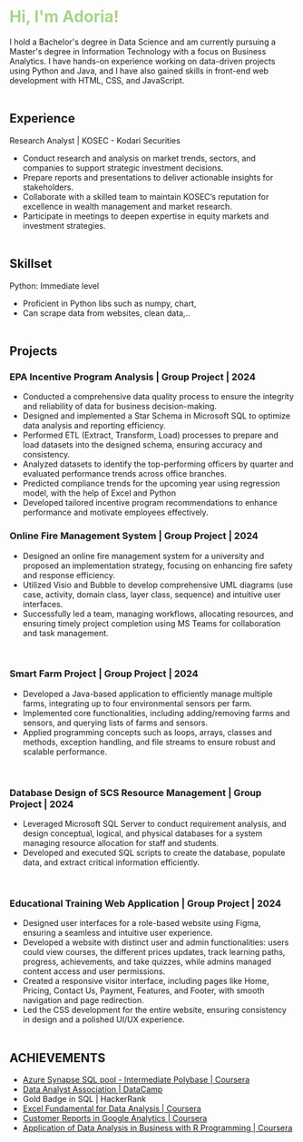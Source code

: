 # <span style="color:#A8D38D;">Hi, I'm Adoria!</span>
I hold a Bachelor's degree in Data Science and am currently pursuing a Master's degree in Information Technology with a focus on Business Analytics.
I have hands-on experience working on data-driven projects using Python and Java, and I have also gained skills in front-end web development with HTML, CSS, and JavaScript.
<br/><br/>

## Experience
Research Analyst | KOSEC - Kodari Securities 
- Conduct research and analysis on market trends, sectors, and companies to support strategic investment decisions.
- Prepare reports and presentations to deliver actionable insights for stakeholders.
- Collaborate with a skilled team to maintain KOSEC’s reputation for excellence in wealth management and market research.
- Participate in meetings to deepen expertise in equity markets and investment strategies. 
<br/><br/>

## Skillset
Python: Immediate level
- Proficient in Python libs such as numpy, chart,
- Can scrape data from websites, clean data,..
<br/><br/>

## Projects
### EPA Incentive Program Analysis | Group Project | 2024
- Conducted a comprehensive data quality process to ensure the integrity and reliability of data for business decision-making.
- Designed and implemented a Star Schema in Microsoft SQL to optimize data analysis and reporting efficiency.
- Performed ETL (Extract, Transform, Load) processes to prepare and load datasets into the designed schema, ensuring accuracy and consistency.
- Analyzed datasets to identify the top-performing officers by quarter and evaluated performance trends across office branches.
- Predicted compliance trends for the upcoming year using regression model, with the help of Excel and Python
- Developed tailored incentive program recommendations to enhance performance and motivate employees effectively.
  <br/>
  
### Online Fire Management System | Group Project | 2024
- Designed an online fire management system for a university and proposed an implementation strategy, focusing on enhancing fire safety and response efficiency.
- Utilized Visio and Bubble to develop comprehensive UML diagrams (use case, activity, domain class, layer class, sequence) and intuitive user interfaces.
- Successfully led a team, managing workflows, allocating resources, and ensuring timely project completion using MS Teams for collaboration and task management.
<br/>

### Smart Farm Project | Group Project | 2024
- Developed a Java-based application to efficiently manage multiple farms, integrating up to four environmental sensors per farm.
- Implemented core functionalities, including adding/removing farms and sensors, and querying lists of farms and sensors.
- Applied programming concepts such as loops, arrays, classes and methods, exception handling, and file streams to ensure robust and scalable performance.
<br/>

### Database Design of SCS Resource Management | Group Project | 2024
- Leveraged Microsoft SQL Server to conduct requirement analysis, and design conceptual, logical, and physical databases for a system managing resource allocation for staff and students.
- Developed and executed SQL scripts to create the database, populate data, and extract critical information efficiently.
<br/>

### Educational Training Web Application | Group Project | 2024
- Designed user interfaces for a role-based website using Figma, ensuring a seamless and intuitive user experience.
- Developed a website with distinct user and admin functionalities: users could view courses, the different prices updates, track learning paths, progress, achievements, and take quizzes, while admins managed content access and user permissions.
- Created a responsive visitor interface, including pages like Home, Pricing, Contact Us, Payment, Features, and Footer, with smooth navigation and page redirection.
- Led the CSS development for the entire website, ensuring consistency in design and a polished UI/UX experience.
<br/><br/>

## ACHIEVEMENTS
<ul>
  <li>
    <a href="https://www.coursera.org/account/accomplishments/certificate/76B3PC2ETKUB" target="_blank">
      Azure Synapse SQL pool - Intermediate Polybase | Coursera
    </a>
  </li>
  <li>
    <a href="https://www.datacamp.com/certificate/DAA0013458642611" target="_blank">
      Data Analyst Association | DataCamp
    </a>
  </li>
  <li>
    Gold Badge in SQL | HackerRank
  </li>
  <li>
    <a href="https://www.coursera.org/account/accomplishments/certificate/3FXVQNQWV9WZ" target="_blank">
      Excel Fundamental for Data Analysis | Coursera
    </a>
  </li>
  <li>
    <a href="https://www.coursera.org/account/accomplishments/certificate/HFXQT6LKKFNE" target="_blank">
      Customer Reports in Google Analytics | Coursera
    </a>
  </li>
  <li>
    <a href="https://www.coursera.org/account/accomplishments/certificate/4QHB3LB8WCT6" target="_blank">
      Application of Data Analysis in Business with R Programming | Coursera
    </a>
  </li>
</ul>
